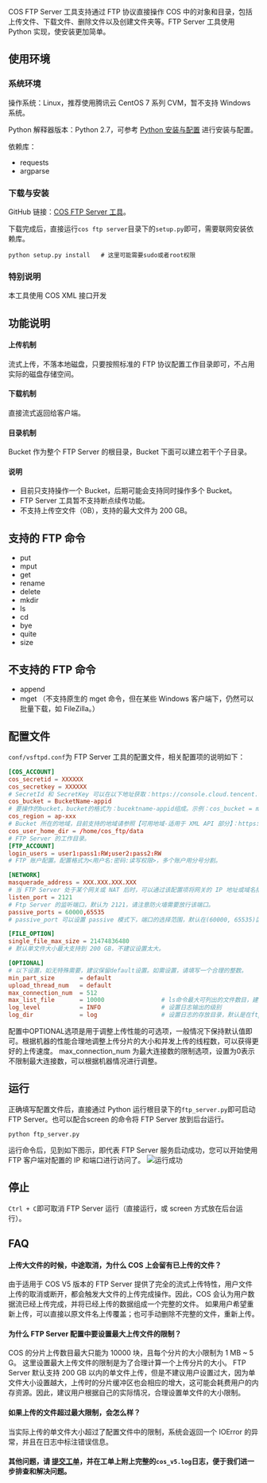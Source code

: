 COS FTP Server 工具支持通过 FTP 协议直接操作 COS 中的对象和目录，包括上传文件、下载文件、删除文件以及创建文件夹等。FTP Server 工具使用 Python 实现，使安装更加简单。
## 使用环境
### 系统环境
操作系统：Linux，推荐使用腾讯云 CentOS 7 系列 CVM，暂不支持 Windows 系统。

Python 解释器版本：Python 2.7，可参考 [Python 安装与配置](https://cloud.tencent.com/document/product/436/10866) 进行安装与配置。

依赖库：
- requests
- argparse

### 下载与安装
GitHub 链接：[COS FTP Server 工具](https://github.com/tencentyun/cos-ftp-server-V5)。

下载完成后，直接运行`cos ftp server`目录下的`setup.py`即可，需要联网安装依赖库。
```
python setup.py install   # 这里可能需要sudo或者root权限
```

### 特别说明
本工具使用 COS XML 接口开发

## 功能说明
#### 上传机制
流式上传，不落本地磁盘，只要按照标准的 FTP 协议配置工作目录即可，不占用实际的磁盘存储空间。

#### 下载机制
直接流式返回给客户端。

#### 目录机制
Bucket 作为整个 FTP Server 的根目录，Bucket 下面可以建立若干个子目录。

#### 说明
- 目前只支持操作一个 Bucket，后期可能会支持同时操作多个 Bucket。
- FTP Server 工具暂不支持断点续传功能。
- 不支持上传空文件（0B），支持的最大文件为 200 GB。

## 支持的 FTP 命令
- put
- mput
- get
- rename
- delete
- mkdir
- ls
- cd
- bye
- quite
- size

## 不支持的 FTP 命令
- append
- mget （不支持原生的 mget 命令，但在某些 Windows 客户端下，仍然可以批量下载，如 FileZilla。）


## 配置文件
`conf/vsftpd.conf`为 FTP Server 工具的配置文件，相关配置项的说明如下：
```conf
[COS_ACCOUNT]
cos_secretid = XXXXXX
cos_secretkey = XXXXXX
# SecretId 和 SecretKey 可以在以下地址获取：https://console.cloud.tencent.com/cam/capi
cos_bucket = BucketName-appid
# 要操作的bucket，bucket的格式为：bucektname-appid组成。示例：cos_bucket = mybucket-125888888888。
cos_region = ap-xxx
# Bucket 所在的地域，目前支持的地域请参照【可用地域-适用于 XML API 部分】：https://cloud.tencent.com/document/product/436/6224
cos_user_home_dir = /home/cos_ftp/data
# FTP Server 的工作目录。
[FTP_ACCOUNT]
login_users = user1:pass1:RW;user2:pass2:RW
# FTP 账户配置。配置格式为<用户名:密码:读写权限>，多个账户用分号分割。

[NETWORK]
masquerade_address = XXX.XXX.XXX.XXX
# 当 FTP Server 处于某个网关或 NAT 后时，可以通过该配置项将网关的 IP 地址或域名指定给 FTP Server。一般情况下，无需配置。
listen_port = 2121
# Ftp Server 的监听端口，默认为 2121，请注意防火墙需要放行该端口。
passive_ports = 60000,65535             
# passive_port 可以设置 passive 模式下，端口的选择范围，默认在(60000, 65535)区间上选择。

[FILE_OPTION]
single_file_max_size = 21474836480
# 默认单文件大小最大支持到 200 GB，不建议设置太大。

[OPTIONAL]
# 以下设置，如无特殊需要，建议保留default设置。如需设置，请填写一个合理的整数。
min_part_size       = default
upload_thread_num   = default
max_connection_num  = 512
max_list_file       = 10000                # ls命令最大可列出的文件数目，建议不要设置太大，否则ls命令延时会很高
log_level           = INFO                 # 设置日志输出的级别
log_dir             = log                  # 设置日志的存放目录，默认是在ftp server目录下的log目录中
```
配置中OPTIONAL选项是用于调整上传性能的可选项，一般情况下保持默认值即可。根据机器的性能合理地调整上传分片的大小和并发上传的线程数，可以获得更好的上传速度。 max_connection_num 为最大连接数的限制选项，设置为0表示不限制最大连接数，可以根据机器情况进行调整。 
## 运行
正确填写配置文件后，直接通过 Python 运行根目录下的`ftp_server.py`即可启动 FTP Server。也可以配合screen 的命令将 FTP Server 放到后台运行。
```
python ftp_server.py
```
运行命令后，见到如下图示，即代表 FTP Server 服务启动成功，您可以开始使用 FTP 客户端对配置的 IP 和端口进行访问了。
![运行成功](//mc.qcloudimg.com/static/img/7bbb20b2ba2c6cf9678a47d8753499cc/image.png)

## 停止
`Ctrl + C`即可取消 FTP Server 运行（直接运行，或 screen 方式放在后台运行）。
## FAQ
#### 上传大文件的时候，中途取消，为什么 COS 上会留有已上传的文件？
由于适用于 COS V5 版本的 FTP Server 提供了完全的流式上传特性，用户文件上传的取消或断开，都会触发大文件的上传完成操作。因此，COS 会认为用户数据流已经上传完成，并将已经上传的数据组成一个完整的文件。 如果用户希望重新上传，可以直接以原文件名上传覆盖；也可手动删除不完整的文件，重新上传。

#### 为什么 FTP Server 配置中要设置最大上传文件的限制？
COS 的分片上传数目最大只能为 10000 块，且每个分片的大小限制为 1 MB ~ 5 G。 这里设置最大上传文件的限制是为了合理计算一个上传分片的大小。
FTP Server 默认支持 200 GB 以内的单文件上传，但是不建议用户设置过大，因为单文件大小设置越大，上传时的分片缓冲区也会相应的增大，这可能会耗费用户的内存资源。因此，建议用户根据自己的实际情况，合理设置单文件的大小限制。

#### 如果上传的文件超过最大限制，会怎么样？
当实际上传的单文件大小超过了配置文件中的限制，系统会返回一个 IOError 的异常，并且在日志中标注错误信息。

#### 其他问题，请 [提交工单](https://console.cloud.tencent.com/workorder/category)，并在工单上附上完整的`cos_v5.log`日志，便于我们进一步排查和解决问题。
